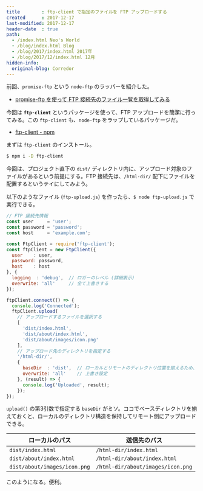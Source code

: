 ```yaml
---
title        : ftp-client で指定のファイルを FTP アップロードする
created      : 2017-12-17
last-modified: 2017-12-17
header-date  : true
path:
  - /index.html Neo's World
  - /blog/index.html Blog
  - /blog/2017/index.html 2017年
  - /blog/2017/12/index.html 12月
hidden-info:
  original-blog: Corredor
---
```


前回、`promise-ftp` という `node-ftp` のラッパーを紹介した。

- [promise-ftp を使って FTP 接続先のファイル一覧を取得してみる](/blog/2017/12/16-01.html)

今回は **`ftp-client`** というパッケージを使って、FTP アップロードを簡潔に行ってみる。この `ftp-client` も、`node-ftp` をラップしているパッケージだ。

- [ftp-client - npm](https://www.npmjs.com/package/ftp-client)

まずは `ftp-client` のインストール。

```bash
$ npm i -D ftp-client
```

今回は、プロジェクト直下の `dist/` ディレクトリ内に、アップロード対象のファイルがあるという前提にする。FTP 接続先は、`/html-dir/` 配下にファイルを配置するというテイにしてみよう。

以下のようなファイル (`ftp-upload.js`) を作ったら、`$ node ftp-upload.js` で実行できる。

```javascript
// FTP 接続先情報
const user     = 'user';
const password = 'password';
const host     = 'example.com';

const FtpClient = require('ftp-client');
const ftpClient = new FtpClient({
  user    : user,
  password: password,
  host    : host
}, {
  logging  : 'debug',  // ロガーのレベル (詳細表示)
  overwrite: 'all'     // 全て上書きする
});

ftpClient.connect(() => {
  console.log('Connected');
  ftpClient.upload(
    // アップロードするファイルを選択する
    [
      'dist/index.html',
      'dist/about/index.html',
      'dist/about/images/icon.png'
    ],
    // アップロード先のディレクトリを指定する
    '/html-dir/',
    {
      baseDir  : 'dist',  // ローカルとリモートのディレクトリ位置を揃えるため、ローカルのベースディレクトリを指定する
      overwrite: 'all'    // 上書き設定
    }, (result) => {
      console.log('Uploaded', result);
    });
});
```

`upload()` の第3引数で指定する `baseDir` がミソ。ココでベースディレクトリを揃えておくと、ローカルのディレクトリ構造を保持してリモート側にアップロードできる。

| ローカルのパス               | 送信先のパス                      |
|------------------------------|-----------------------------------|
| `dist/index.html`            | `/html-dir/index.html`            |
| `dist/about/index.html`      | `/html-dir/about/index.html`      |
| `dist/about/images/icon.png` | `/html-dir/about/images/icon.png` |

このようになる。便利。
